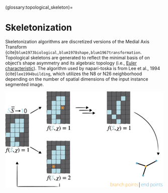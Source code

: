 (glossary:topological_skeleton)=
# Skeletonization


Skeletonization algorithms are discretized versions of the Medial Axis Transform {cite}`blum1973biological,blum1978shape,blum1967transformation`. Topological skeletons are generated to reflect the minimal basis of on object’s shape asymmetry and its algebraic topology (i.e., [Euler characteristic](https://en.wikipedia.org/wiki/Euler_characteristic)). The algorithm used by napari-toska is from Lee et al., 1994 {cite}`lee1994building`, which utilizes the N8 or N26 neighborhood depending on the number of spatial dimensions of the input instance segmented image.

![](./imgs/napari-toska_algorithm_explanation.png)